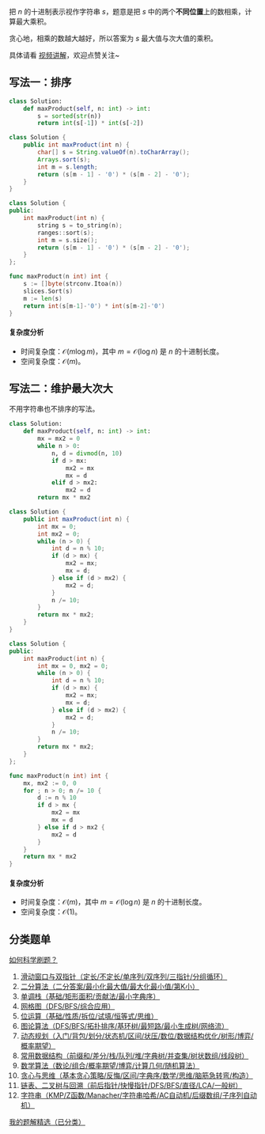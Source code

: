 把 $n$ 的十进制表示视作字符串 $s$，题意是把 $s$ 中的两个**不同位置**上的数相乘，计算最大乘积。

贪心地，相乘的数越大越好，所以答案为 $s$ 最大值与次大值的乘积。

具体请看 [视频讲解](https://www.bilibili.com/video/BV1avVwz5EbY/)，欢迎点赞关注~

## 写法一：排序

```py [sol-Python3]
class Solution:
    def maxProduct(self, n: int) -> int:
        s = sorted(str(n))
        return int(s[-1]) * int(s[-2])
```

```java [sol-Java]
class Solution {
    public int maxProduct(int n) {
        char[] s = String.valueOf(n).toCharArray();
        Arrays.sort(s);
        int m = s.length;
        return (s[m - 1] - '0') * (s[m - 2] - '0');
    }
}
```

```cpp [sol-C++]
class Solution {
public:
    int maxProduct(int n) {
        string s = to_string(n);
        ranges::sort(s);
        int m = s.size();
        return (s[m - 1] - '0') * (s[m - 2] - '0');
    }
};
```

```go [sol-Go]
func maxProduct(n int) int {
	s := []byte(strconv.Itoa(n))
	slices.Sort(s)
	m := len(s)
	return int(s[m-1]-'0') * int(s[m-2]-'0')
}
```

#### 复杂度分析

- 时间复杂度：$\mathcal{O}(m\log m)$，其中 $m=\mathcal{O}(\log n)$ 是 $n$ 的十进制长度。
- 空间复杂度：$\mathcal{O}(m)$。

## 写法二：维护最大次大

不用字符串也不排序的写法。

```py [sol-Python3]
class Solution:
    def maxProduct(self, n: int) -> int:
        mx = mx2 = 0
        while n > 0:
            n, d = divmod(n, 10)
            if d > mx:
                mx2 = mx
                mx = d
            elif d > mx2:
                mx2 = d
        return mx * mx2
```

```java [sol-Java]
class Solution {
    public int maxProduct(int n) {
        int mx = 0;
        int mx2 = 0;
        while (n > 0) {
            int d = n % 10;
            if (d > mx) {
                mx2 = mx;
                mx = d;
            } else if (d > mx2) {
                mx2 = d;
            }
            n /= 10;
        }
        return mx * mx2;
    }
}
```

```cpp [sol-C++]
class Solution {
public:
    int maxProduct(int n) {
        int mx = 0, mx2 = 0;
        while (n > 0) {
            int d = n % 10;
            if (d > mx) {
                mx2 = mx;
                mx = d;
            } else if (d > mx2) {
                mx2 = d;
            }
            n /= 10;
        }
        return mx * mx2;
    }
};
```

```go [sol-Go]
func maxProduct(n int) int {
	mx, mx2 := 0, 0
	for ; n > 0; n /= 10 {
		d := n % 10
		if d > mx {
			mx2 = mx
			mx = d
		} else if d > mx2 {
			mx2 = d
		}
	}
	return mx * mx2
}
```

#### 复杂度分析

- 时间复杂度：$\mathcal{O}(m)$，其中 $m=\mathcal{O}(\log n)$ 是 $n$ 的十进制长度。
- 空间复杂度：$\mathcal{O}(1)$。

## 分类题单

[如何科学刷题？](https://leetcode.cn/circle/discuss/RvFUtj/)

1. [滑动窗口与双指针（定长/不定长/单序列/双序列/三指针/分组循环）](https://leetcode.cn/circle/discuss/0viNMK/)
2. [二分算法（二分答案/最小化最大值/最大化最小值/第K小）](https://leetcode.cn/circle/discuss/SqopEo/)
3. [单调栈（基础/矩形面积/贡献法/最小字典序）](https://leetcode.cn/circle/discuss/9oZFK9/)
4. [网格图（DFS/BFS/综合应用）](https://leetcode.cn/circle/discuss/YiXPXW/)
5. [位运算（基础/性质/拆位/试填/恒等式/思维）](https://leetcode.cn/circle/discuss/dHn9Vk/)
6. [图论算法（DFS/BFS/拓扑排序/基环树/最短路/最小生成树/网络流）](https://leetcode.cn/circle/discuss/01LUak/)
7. [动态规划（入门/背包/划分/状态机/区间/状压/数位/数据结构优化/树形/博弈/概率期望）](https://leetcode.cn/circle/discuss/tXLS3i/)
8. [常用数据结构（前缀和/差分/栈/队列/堆/字典树/并查集/树状数组/线段树）](https://leetcode.cn/circle/discuss/mOr1u6/)
9. [数学算法（数论/组合/概率期望/博弈/计算几何/随机算法）](https://leetcode.cn/circle/discuss/IYT3ss/)
10. [贪心与思维（基本贪心策略/反悔/区间/字典序/数学/思维/脑筋急转弯/构造）](https://leetcode.cn/circle/discuss/g6KTKL/)
11. [链表、二叉树与回溯（前后指针/快慢指针/DFS/BFS/直径/LCA/一般树）](https://leetcode.cn/circle/discuss/K0n2gO/)
12. [字符串（KMP/Z函数/Manacher/字符串哈希/AC自动机/后缀数组/子序列自动机）](https://leetcode.cn/circle/discuss/SJFwQI/)

[我的题解精选（已分类）](https://github.com/EndlessCheng/codeforces-go/blob/master/leetcode/SOLUTIONS.md)
